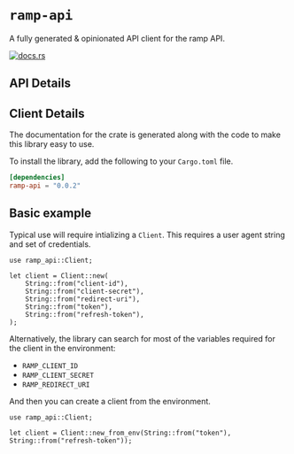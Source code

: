 # `ramp-api`

A fully generated & opinionated API client for the ramp API.

[![docs.rs](https://docs.rs/ramp-api/badge.svg)](https://docs.rs/ramp-api)

## API Details








## Client Details



The documentation for the crate is generated
along with the code to make this library easy to use.


To install the library, add the following to your `Cargo.toml` file.

```toml
[dependencies]
ramp-api = "0.0.2"
```

## Basic example

Typical use will require intializing a `Client`. This requires
a user agent string and set of credentials.

```rust,no_run
use ramp_api::Client;

let client = Client::new(
    String::from("client-id"),
    String::from("client-secret"),
    String::from("redirect-uri"),
    String::from("token"),
    String::from("refresh-token"),
);
```

Alternatively, the library can search for most of the variables required for
the client in the environment:

- `RAMP_CLIENT_ID`
- `RAMP_CLIENT_SECRET`
- `RAMP_REDIRECT_URI`

And then you can create a client from the environment.

```rust,no_run
use ramp_api::Client;

let client = Client::new_from_env(String::from("token"), String::from("refresh-token"));
```

